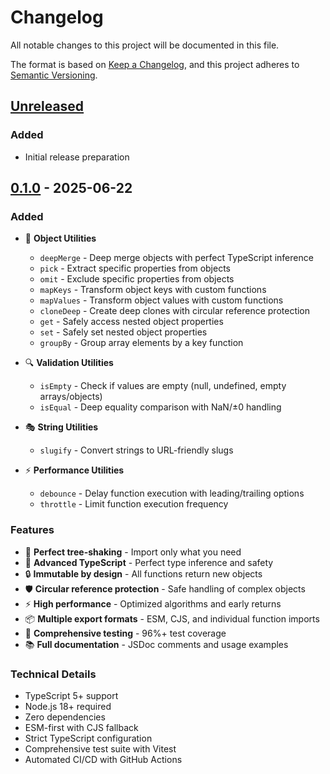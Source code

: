 # Changelog

All notable changes to this project will be documented in this file.

The format is based on [Keep a Changelog](https://keepachangelog.com/en/1.0.0/),
and this project adheres to [Semantic Versioning](https://semver.org/spec/v2.0.0.html).

## [Unreleased]

### Added

- Initial release preparation

## [0.1.0] - 2025-06-22

### Added

- 🎯 **Object Utilities**

  - `deepMerge` - Deep merge objects with perfect TypeScript inference
  - `pick` - Extract specific properties from objects
  - `omit` - Exclude specific properties from objects
  - `mapKeys` - Transform object keys with custom functions
  - `mapValues` - Transform object values with custom functions
  - `cloneDeep` - Create deep clones with circular reference protection
  - `get` - Safely access nested object properties
  - `set` - Safely set nested object properties
  - `groupBy` - Group array elements by a key function

- 🔍 **Validation Utilities**

  - `isEmpty` - Check if values are empty (null, undefined, empty arrays/objects)
  - `isEqual` - Deep equality comparison with NaN/±0 handling

- 🎭 **String Utilities**

  - `slugify` - Convert strings to URL-friendly slugs

- ⚡ **Performance Utilities**
  - `debounce` - Delay function execution with leading/trailing options
  - `throttle` - Limit function execution frequency

### Features

- 🌳 **Perfect tree-shaking** - Import only what you need
- 🎯 **Advanced TypeScript** - Perfect type inference and safety
- 🔒 **Immutable by design** - All functions return new objects
- 🛡️ **Circular reference protection** - Safe handling of complex objects
- ⚡ **High performance** - Optimized algorithms and early returns
- 📦 **Multiple export formats** - ESM, CJS, and individual function imports
- 🧪 **Comprehensive testing** - 96%+ test coverage
- 📚 **Full documentation** - JSDoc comments and usage examples

### Technical Details

- TypeScript 5+ support
- Node.js 18+ required
- Zero dependencies
- ESM-first with CJS fallback
- Strict TypeScript configuration
- Comprehensive test suite with Vitest
- Automated CI/CD with GitHub Actions

[Unreleased]: https://github.com/tienedev/datype/compare/v0.1.0...HEAD
[0.1.0]: https://github.com/tienedev/datype/releases/tag/v0.1.0
